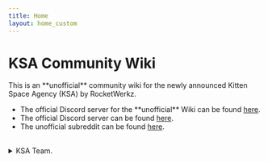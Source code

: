 ```yaml
---
title: Home
layout: home_custom
---
```

<html lang="en">
<head>
    <meta charset="UTF-8">
    <meta name="viewport" content="width=device-width, initial-scale=1.0">
    <link rel="stylesheet" href="index.css">
    <title>KSA Community Wiki</title>
</head>
<body>
    <div class="gray-box">
        <h1>KSA Community Wiki</h1>
        <p>This is an **unofficial** community wiki for the newly announced Kitten Space Agency (KSA) by RocketWerkz.</p>
        <ul>
            <li>The official Discord server for the **unofficial** Wiki can be found <a href="https://discord.gg/33dutfbr">here</a>.</li>
            <li>The official Discord server can be found <a href="https://discord.gg/kittenspaceagency">here</a>.</li>
            <li>The unofficial subreddit can be found <a href="https://www.reddit.com/r/kittenspaceagency/">here</a>.</li>
        </ul>
    </div>
    <br>
    <div class="gray-box">
        <details>
            <summary>KSA Team.</summary>
                <p>(based on discord names)</p>
                <p>Rocket - CEO |
                sknightly - COO |
                Heightmare - CPO |
                jrod - IT |
                Akavis - Programmer |
                Morrow - Programmer |
                simon - Programmer |
                JPLRepo - Programmer |
                HarvesteR |
                timberfox - Designer</p>  
        </details>
  </div>
</body>
</html>

